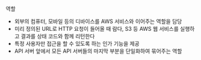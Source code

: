역할
- 외부의 컴퓨터, 모바일 등의 디바이스를 AWS 서비스와 이어주는 역할을 담당
- 미리 정의된 URL로 HTTP 요청이 들어올 때 람다, S3 등 AWS 웹 서비스를 실행하고 결과를 상태 코드와 함께 리턴한다
- 특정 사용자만 접근을 할 수 있도록 하는 인가 기능을 제공
- API 서버 앞에서 모든 API 서버들의 마지막 부분을 단일화하여 묶어주는 역할

